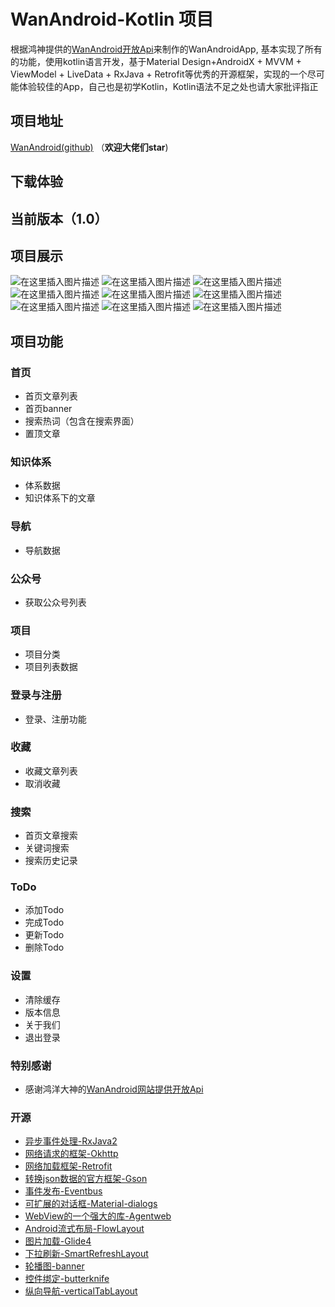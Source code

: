 
# WanAndroid-Kotlin 项目
根据鸿神提供的[WanAndroid开放Api](https://www.wanandroid.com/)来制作的WanAndroidApp, 基本实现了所有的功能，使用kotlin语言开发，基于Material Design+AndroidX + MVVM + ViewModel + LiveData + RxJava + Retrofit等优秀的开源框架，实现的一个尽可能体验较佳的App，自己也是初学Kotlin，Kotlin语法不足之处也请大家批评指正

## 项目地址
[WanAndroid(github)](https://github.com/wangjianxiandev/WanAndroidMvvm)  （**欢迎大佬们star**)
## 下载体验
## 当前版本（1.0）

## 项目展示
![在这里插入图片描述](https://img-blog.csdnimg.cn/20200306155603650.gif)
![在这里插入图片描述](https://img-blog.csdnimg.cn/20200306155729951.jpg?x-oss-process=image/watermark,type_ZmFuZ3poZW5naGVpdGk,shadow_10,text_aHR0cHM6Ly9ibG9nLmNzZG4ubmV0L3FxXzM5NDI0MTQz,size_16,color_FFFFFF,t_70)
![在这里插入图片描述](https://img-blog.csdnimg.cn/20200306155743511.jpg?x-oss-process=image/watermark,type_ZmFuZ3poZW5naGVpdGk,shadow_10,text_aHR0cHM6Ly9ibG9nLmNzZG4ubmV0L3FxXzM5NDI0MTQz,size_16,color_FFFFFF,t_70)
![在这里插入图片描述](https://img-blog.csdnimg.cn/20200306155752391.jpg?x-oss-process=image/watermark,type_ZmFuZ3poZW5naGVpdGk,shadow_10,text_aHR0cHM6Ly9ibG9nLmNzZG4ubmV0L3FxXzM5NDI0MTQz,size_16,color_FFFFFF,t_70)
![在这里插入图片描述](https://img-blog.csdnimg.cn/2020030615580032.jpg?x-oss-process=image/watermark,type_ZmFuZ3poZW5naGVpdGk,shadow_10,text_aHR0cHM6Ly9ibG9nLmNzZG4ubmV0L3FxXzM5NDI0MTQz,size_16,color_FFFFFF,t_70)
![在这里插入图片描述](https://img-blog.csdnimg.cn/20200306155806302.jpg?x-oss-process=image/watermark,type_ZmFuZ3poZW5naGVpdGk,shadow_10,text_aHR0cHM6Ly9ibG9nLmNzZG4ubmV0L3FxXzM5NDI0MTQz,size_16,color_FFFFFF,t_70)
![在这里插入图片描述](https://img-blog.csdnimg.cn/20200306155816230.jpg?x-oss-process=image/watermark,type_ZmFuZ3poZW5naGVpdGk,shadow_10,text_aHR0cHM6Ly9ibG9nLmNzZG4ubmV0L3FxXzM5NDI0MTQz,size_16,color_FFFFFF,t_70)
![在这里插入图片描述](https://img-blog.csdnimg.cn/20200306155824475.jpg?x-oss-process=image/watermark,type_ZmFuZ3poZW5naGVpdGk,shadow_10,text_aHR0cHM6Ly9ibG9nLmNzZG4ubmV0L3FxXzM5NDI0MTQz,size_16,color_FFFFFF,t_70)
![在这里插入图片描述](https://img-blog.csdnimg.cn/20200306155830660.jpg?x-oss-process=image/watermark,type_ZmFuZ3poZW5naGVpdGk,shadow_10,text_aHR0cHM6Ly9ibG9nLmNzZG4ubmV0L3FxXzM5NDI0MTQz,size_16,color_FFFFFF,t_70)

## 项目功能
### 首页
- 首页文章列表
- 首页banner
- 搜索热词（包含在搜索界面）
- 置顶文章

### 知识体系
- 体系数据
- 知识体系下的文章

### 导航
- 导航数据

### 公众号
- 获取公众号列表

### 项目
- 项目分类
- 项目列表数据

### 登录与注册
- 登录、注册功能

### 收藏
- 收藏文章列表
- 取消收藏

### 搜索
- 首页文章搜索
- 关键词搜索
- 搜索历史记录


### ToDo
- 添加Todo
- 完成Todo
- 更新Todo
- 删除Todo

### 设置
- 清除缓存
- 版本信息
- 关于我们
- 退出登录


### 特别感谢
- 感谢鸿洋大神的[WanAndroid网站提供开放Api](https://www.wanandroid.com/)

### 开源
- [异步事件处理-RxJava2](https://github.com/ReactiveX/RxJava)
- [网络请求的框架-Okhttp](https://github.com/square/okhttp)
- [网络加载框架-Retrofit](https://github.com/square/retrofit)
- [转换json数据的官方框架-Gson](https://github.com/google/gson)
- [事件发布-Eventbus](https://github.com/greenrobot/EventBus)
- [可扩展的对话框-Material-dialogs](https://github.com/afollestad/material-dialogs)
- [WebView的一个强大的库-Agentweb](https://github.com/Justson/AgentWeb)
- [Android流式布局-FlowLayout](https://github.com/hongyangAndroid/FlowLayout)
- [图片加载-Glide4](https://github.com/bumptech/glide)
- [下拉刷新-SmartRefreshLayout](https://github.com/scwang90/SmartRefreshLayout)
- [轮播图-banner](https://github.com/youth5201314/banner)
- [控件绑定-butterknife](https://github.com/JakeWharton/butterknife)
- [纵向导航-verticalTabLayout](https://note.youdao.com/)

